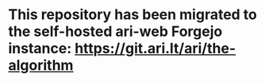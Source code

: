 # This repository has been migrated to the self-hosted ari-web Forgejo instance: <https://git.ari.lt/ari/the-algorithm>